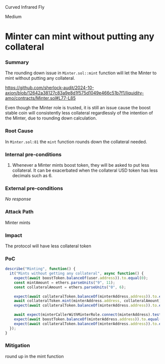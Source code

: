 Curved Infrared Fly

Medium

# Minter can mint without putting any collateral

### Summary

The rounding down issue in `Minter.sol::mint` function will let the Minter to mint without putting any collateral.

https://github.com/sherlock-audit/2024-10-axion/blob/12642a38127c83a9e8d1f575d1049e466c51b7f1/liquidity-amo/contracts/Minter.sol#L77-L85

Even though the Minter role is trusted, it is still an issue cause the boost stable coin will consistently less collateral regardlessly of the intention of the Minter, due to rounding down calculation.

### Root Cause

In `Minter.sol:81` the `mint` function rounds down the collateral needed.

### Internal pre-conditions

1. Whenever a Minter mints boost token, they will be asked to put less collateral. It can be exacerbated when the collateral USD token has less decimals such as 6.

### External pre-conditions

_No response_

### Attack Path

Minter mints

### Impact

The protocol will have less collateral token

### PoC

```ts
describe("Minting", function() {                                                                                                   
  it("Mints without getting any collateral", async function() {                                                                    
    expect(await boostToken.balanceOf(user.address)).to.equal(0);                                                                  
    const mintAmount = ethers.parseUnits("9", 11);                                                                                 
    const collateralAmount = ethers.parseUnits("0", 6);                                                                            
                                                                                                                                   
    expect(await collateralToken.balanceOf(minterAddress.address)).to.equal(0);                                                    
    await collateralToken.mint(minterAddress.address, collateralAmount);                                                           
    expect(await collateralToken.balanceOf(minterAddress.address)).to.equal(collateralAmount);                                     
                                                                                                                                   
    await expect(minterCallerWithMinterRole.connect(minterAddress).testMint(minterAddress.address, mintAmount)).to.emit(minterContr    act, "TokenMinted");                                                                                                                 
    expect(await boostToken.balanceOf(minterAddress.address)).to.equal(mintAmount);                                                
    expect(await collateralToken.balanceOf(minterAddress.address)).to.equal(0);                                                    
  }); 
}
```

### Mitigation

round up in the mint function
